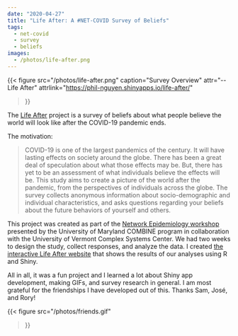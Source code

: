 ```yaml
---
date: "2020-04-27"
title: "Life After: A #NET-COVID Survey of Beliefs"
tags:
  - net-covid
  - survey
  - beliefs
images:
  - /photos/life-after.png
---
```


{{< figure src="/photos/life-after.png" caption="Survey Overview" attr="-- Life After" attrlink="https://phil-nguyen.shinyapps.io/life-after/" 
>}}

The [Life After](https://sites.google.com/view/life-after-covid19/english) project is a survey of beliefs about what people believe the world will look like after the COVID-19 pandemic ends.

The motivation:

>COVID-19 is one of the largest pandemics of the century. It will have lasting effects on society around the globe. There has been a great deal of speculation about what those effects may be. But, there has yet to be an assessment of what individuals believe the effects will be. This study aims to create a picture of the world after the pandemic, from the perspectives of individuals across the globe. The survey collects anonymous information about socio-demographic and individual characteristics, and asks questions regarding your beliefs about the future behaviors of yourself and others.

This project was created as part of the [Network Epidemiology workshop](http://www.combine.umd.edu/network-epidemiology/) presented by the University of Maryland COMBINE program in collaboration with the University of Vermont Complex Systems Center. We had two weeks to design the study, collect responses, and analyze the data. I created [the interactive Life After website](https://phil-nguyen.shinyapps.io/life-after/) that shows the results of our analyses using R and Shiny.

All in all, it was a fun project and I learned a lot about Shiny app development, making GIFs, and survey research in general. I am most grateful for the friendships I have developed out of this. Thanks Sam, José, and Rory!

{{< figure src="/photos/friends.gif"
>}}